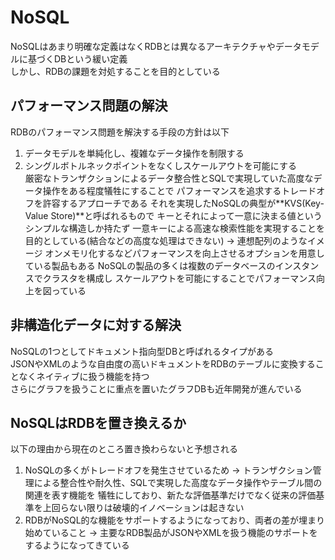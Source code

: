 # NoSQL
NoSQLはあまり明確な定義はなくRDBとは異なるアーキテクチャやデータモデルに基づくDBという緩い定義  
しかし、RDBの課題を対処することを目的としている  

## パフォーマンス問題の解決
RDBのパフォーマンス問題を解決する手段の方針は以下
1. データモデルを単純化し、複雑なデータ操作を制限する
2. シングルボトルネックポイントをなくしスケールアウトを可能にする  
厳密なトランザクションによるデータ整合性とSQLで実現していた高度なデータ操作をある程度犠牲にすることで
パフォーマンスを追求するトレードオフを許容するアプローチである
それを実現したNoSQLの典型が**KVS(Key-Value Store)**と呼ばれるもので
キーとそれによって一意に決まる値というシンプルな構造しか持たず
一意キーによる高速な検索性能を実現することを目的としている(結合などの高度な処理はできない)
-> 連想配列のようなイメージ
オンメモリ化するなどパフォーマンスを向上させるオプションを用意している製品もある
NoSQLの製品の多くは複数のデータベースのインスタンスでクラスタを構成し
スケールアウトを可能にすることでパフォーマンス向上を図っている

## 非構造化データに対する解決
NoSQLの1つとしてドキュメント指向型DBと呼ばれるタイプがある  
JSONやXMLのような自由度の高いドキュメントをRDBのテーブルに変換することなくネイティブに扱う機能を持つ  
さらにグラフを扱うことに重点を置いたグラフDBも近年開発が進んでいる

## NoSQLはRDBを置き換えるか
以下の理由から現在のところ置き換わらないと予想される  
1. NoSQLの多くがトレードオフを発生させているため
-> トランザクション管理による整合性や耐久性、SQLで実現した高度なデータ操作やテーブル間の関連を表す機能を
犠牲にしており、新たな評価基準だけでなく従来の評価基準を上回らない限りは破壊的イノベーションは起きない
2. RDBがNoSQL的な機能をサポートするようになっており、両者の差が埋まり始めていること
-> 主要なRDB製品がJSONやXMLを扱う機能のサポートをするようになってきている
